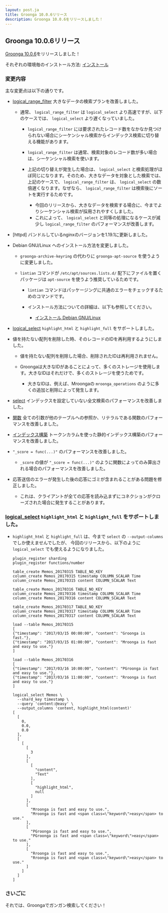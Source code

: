 ```yaml
---
layout: post.ja
title: Groonga 10.0.6リリース
description: Groonga 10.0.6をリリースしました！
---
```


## Groonga 10.0.6リリース

[Groonga 10.0.6](/ja/docs/news.html#release-10-0-6)をリリースしました！

それぞれの環境毎のインストール方法: [インストール](/ja/docs/install.html)

### 変更内容

主な変更点は以下の通りです。

* [logical_range_filter](/ja/docs/reference/commands/logical_range_filter.html) 大きなデータの検索プランを改善しました。

  * 通常、 ``logical_range_filter`` は ``logical_select`` より高速ですが、以下のケースでは、 ``logical_select`` より遅くなっていました。
    * ``logical_range_filter`` には要求されたレコード数をなかなか見つけられない場合にシーケンシャル検索からインデックス検索に切り替える機能があります。
    * ``logical_range_filter`` は通常、検索対象のレコード数が多い場合は、シーケンシャル検索を使います。
    * 上記の切り替えが発生した場合は、 ``logical_select`` と検索処理がほぼ同じになります。そのため、大きなデータを対象とした検索では、上記のケースで、 ``logical_range_filter`` は、 ``logical_select`` の数倍遅くなります。なぜなら、 ``logical_range_filter`` は検索後にソートを実行するためです。

      * 今回のリリースから、大きなデータを検索する場合に、今までよりシーケンシャル検索が採用されやすくしました。
      * これによって、 ``logical_select`` と同等の処理になるケースが減少し ``logical_range_filter`` のパフォーマンスが改善します。

* [httpd] バンドルしているnginxのバージョンを1.19.1に更新しました。

* Debian GNU/Linux へのインストール方法を変更しました。

  * ``groonga-archive-keyring`` の代わりに ``groonga-apt-source`` を使うように変更しました。
  * ``lintian`` コマンドが ``/etc/apt/sources.lists.d/`` 配下にファイルを置くパッケージは ``apt-source`` を使うよう推奨しているためです。

    * ``lintian`` コマンドはパッケージングに共通のエラーをチェックするためのコマンドです。
    * インストール方法についての詳細は、以下も参照してください。

        * [インストール Debian GNU/Linux](/ja/docs/install/debian.html)

* [logical_select](/ja/docs/reference/commands/logical_select.html) ``highlight_html`` と ``highlight_full`` をサポートしました。

* 値を持たない配列を削除した時、そのレコードのIDを再利用するようにしました。

  * 値を持たない配列を削除した場合、削除されたIDは再利用されません。
  * Groongaは大きなIDがあることによって、多くのストレージを使用します。大きなIDはそれだけで、多くのストレージを使うためです。

    * 大きなIDは、例えば、Mroongaの ``mroonga_operations`` のように多くの追加と削除によって発生します。

* [select](/ja/docs/reference/commands/select.html) インデックスを設定していない全文検索のパフォーマンスを改善しました。

* [関数](/ja/docs/reference/function.html) 全ての引数が他のテーブルへの参照か、リテラルである関数のパフォーマンスを改善しました。

* [インデックス構築](/ja/docs/reference/indexing.html) トークンカラムを使った静的インデックス構築のパフォーマンスを改善しました。

* ``"_score = func(...)"`` のパフォーマンスを改善しました。

  * ``_score`` の値が ``"_score = func(...)"`` のように関数によってのみ算出される場合のパフォーマンスを改善しました。

* 応答送信のエラーが発生した後の応答にゴミが含まれることがある問題を修正しました。

  * これは、クライアントが全ての応答を読み込まずにコネクションがクローズされた場合に発生することがあります。

### [logical_select](/ja/docs/reference/commands/logical_select.html) ``highlight_html`` と ``highlight_full`` をサポートしました。

  * ``highlight_html`` と ``highlight_full`` は、今まで ``select`` の  ``--output-columns`` でしか使えませんでしたが、
    今回のリリースから、以下のように ``logical_select`` でも使えるようになりました。

    ```
    plugin_register sharding
    plugin_register functions/number

    table_create Memos_20170315 TABLE_NO_KEY
    column_create Memos_20170315 timestamp COLUMN_SCALAR Time
    column_create Memos_20170315 content COLUMN_SCALAR Text

    table_create Memos_20170316 TABLE_NO_KEY
    column_create Memos_20170316 timestamp COLUMN_SCALAR Time
    column_create Memos_20170316 content COLUMN_SCALAR Text

    table_create Memos_20170317 TABLE_NO_KEY
    column_create Memos_20170317 timestamp COLUMN_SCALAR Time
    column_create Memos_20170317 content COLUMN_SCALAR Text

    load --table Memos_20170315
    [
    {"timestamp": "2017/03/15 00:00:00", "content": "Groonga is fast."},
    {"timestamp": "2017/03/15 01:00:00", "content": "Mroonga is fast and easy to use."}
    ]

    load --table Memos_20170316
    [
    {"timestamp": "2017/03/16 10:00:00", "content": "PGroonga is fast and easy to use."},
    {"timestamp": "2017/03/16 11:00:00", "content": "Rroonga is fast and easy to use."}
    ]

    logical_select Memos \
      --shard_key timestamp \
      --query 'content:@easy' \
      --output_columns 'content, highlight_html(content)'
    [
      [
        0,
        0.0,
        0.0
      ],
      [
        [
          [
            3
          ],
          [
            [
              "content",
              "Text"
            ],
            [
              "highlight_html",
              null
            ]
          ],
          [
            "Mroonga is fast and easy to use.",
            "Mroonga is fast and <span class=\"keyword\">easy</span> to use."
          ],
          [
            "PGroonga is fast and easy to use.",
            "PGroonga is fast and <span class=\"keyword\">easy</span> to use."
          ],
          [
            "Rroonga is fast and easy to use.",
            "Rroonga is fast and <span class=\"keyword\">easy</span> to use."
          ]
        ]
      ]
    ]
    ```

### さいごに

それでは、Groongaでガンガン検索してください！
